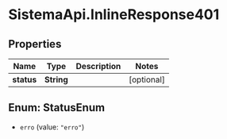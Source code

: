 # SistemaApi.InlineResponse401

## Properties
Name | Type | Description | Notes
------------ | ------------- | ------------- | -------------
**status** | **String** |  | [optional] 

<a name="StatusEnum"></a>
## Enum: StatusEnum

* `erro` (value: `"erro"`)


